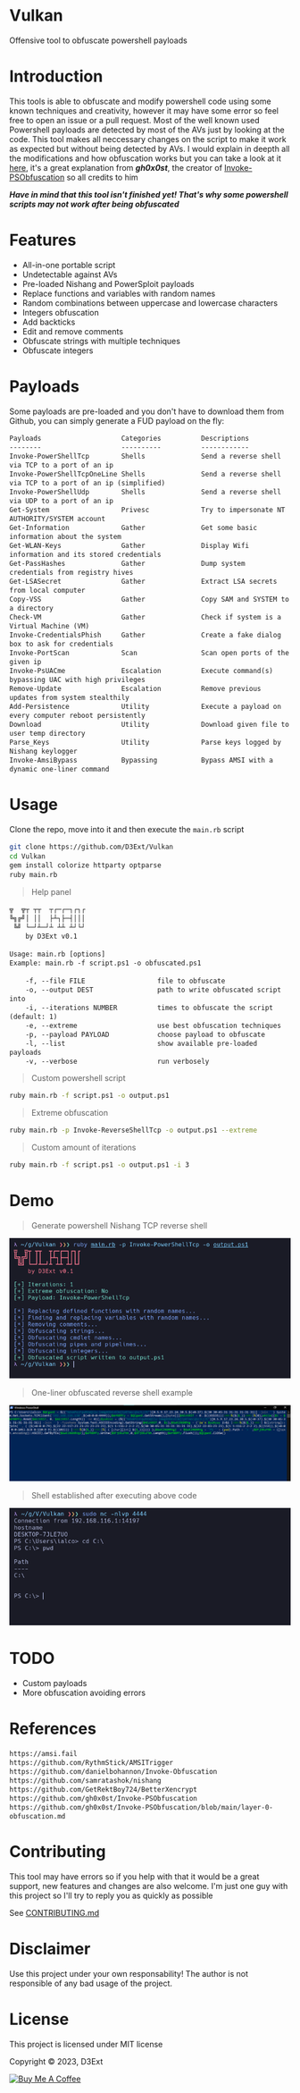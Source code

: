 # Vulkan

 Offensive tool to obfuscate powershell payloads

# Introduction

This tools is able to obfuscate and modify powershell code using some known techniques and creativity, however it may have some error so feel free to open an issue or a pull request. Most of the well known used Powershell payloads are detected by most of the AVs just by looking at the code. This tool makes all neccessary changes on the script to make it work as expected but without being detected by AVs. I would explain in deepth all the modifications and how obfuscation works but you can take a look at it [here](https://github.com/gh0x0st/Invoke-PSObfuscation/blob/main/layer-0-obfuscation.md), it's a great explanation from ***gh0x0st***, the creator of [Invoke-PSObfuscation](https://github.com/gh0x0st/Invoke-PSObfuscation) so all credits to him

***Have in mind that this tool isn't finished yet! That's why some powershell scripts may not work after being obfuscated***

# Features

- All-in-one portable script
- Undetectable against AVs
- Pre-loaded Nishang and PowerSploit payloads
- Replace functions and variables with random names
- Random combinations between uppercase and lowercase characters
- Integers obfuscation
- Add backticks
- Edit and remove comments
- Obfuscate strings with multiple techniques
- Obfuscate integers

# Payloads

Some payloads are pre-loaded and you don't have to download them from Github, you can simply generate a FUD payload on the fly:

```
Payloads                    Categories          Descriptions
--------                    ----------          ------------
Invoke-PowerShellTcp        Shells              Send a reverse shell via TCP to a port of an ip
Invoke-PowerShellTcpOneLine Shells              Send a reverse shell via TCP to a port of an ip (simplified)
Invoke-PowerShellUdp        Shells              Send a reverse shell via UDP to a port of an ip
Get-System                  Privesc             Try to impersonate NT AUTHORITY/SYSTEM account
Get-Information             Gather              Get some basic information about the system
Get-WLAN-Keys               Gather              Display Wifi information and its stored credentials
Get-PassHashes              Gather              Dump system credentials from registry hives
Get-LSASecret               Gather              Extract LSA secrets from local computer
Copy-VSS                    Gather              Copy SAM and SYSTEM to a directory
Check-VM                    Gather              Check if system is a Virtual Machine (VM)
Invoke-CredentialsPhish     Gather              Create a fake dialog box to ask for credentials
Invoke-PortScan             Scan                Scan open ports of the given ip
Invoke-PsUACme              Escalation          Execute command(s) bypassing UAC with high privileges
Remove-Update               Escalation          Remove previous updates from system stealthily
Add-Persistence             Utility             Execute a payload on every computer reboot persistently
Download                    Utility             Download given file to user temp directory
Parse_Keys                  Utility             Parse keys logged by Nishang keylogger
Invoke-AmsiBypass           Bypassing           Bypass AMSI with a dynamic one-liner command
```

# Usage

Clone the repo, move into it and then execute the `main.rb` script

```sh
git clone https://github.com/D3Ext/Vulkan
cd Vulkan
gem install colorize httparty optparse
ruby main.rb
```

> Help panel
```
╦  ╦┬ ┬┬  ┬┌─┌─┐┌┐┌
╚╗╔╝│ ││  ├┴┐├─┤│││
 ╚╝ └─┘┴─┘┴ ┴┴ ┴┘└┘
    by D3Ext v0.1

Usage: main.rb [options]
Example: main.rb -f script.ps1 -o obfuscated.ps1

    -f, --file FILE                  file to obfuscate
    -o, --output DEST                path to write obfuscated script into
    -i, --iterations NUMBER          times to obfuscate the script (default: 1)
    -e, --extreme                    use best obfuscation techniques
    -p, --payload PAYLOAD            choose payload to obfuscate
    -l, --list                       show available pre-loaded payloads
    -v, --verbose                    run verbosely
```

> Custom powershell script
```sh
ruby main.rb -f script.ps1 -o output.ps1
```

> Extreme obfuscation
```sh
ruby main.rb -p Invoke-ReverseShellTcp -o output.ps1 --extreme
```

> Custom amount of iterations
```sh
ruby main.rb -f script.ps1 -o output.ps1 -i 3
```

# Demo

> Generate powershell Nishang TCP reverse shell
<img src="https://raw.githubusercontent.com/D3Ext/Vulkan/main/assets/pic1.png">

> One-liner obfuscated reverse shell example
<img src="https://raw.githubusercontent.com/D3Ext/Vulkan/main/assets/pic2.png">

> Shell established after executing above code
<img src="https://raw.githubusercontent.com/D3Ext/Vulkan/main/assets/pic3.png">

# TODO

- Custom payloads
- More obfuscation avoiding errors

# References

```
https://amsi.fail
https://github.com/RythmStick/AMSITrigger
https://github.com/danielbohannon/Invoke-Obfuscation
https://github.com/samratashok/nishang
https://github.com/GetRektBoy724/BetterXencrypt
https://github.com/gh0x0st/Invoke-PSObfuscation
https://github.com/gh0x0st/Invoke-PSObfuscation/blob/main/layer-0-obfuscation.md
```

# Contributing

This tool may have errors so if you help with that it would be a great support, new features and changes are also welcome. I'm just one guy with this project so I'll try to reply you as quickly as possible

See [CONTRIBUTING.md](https://github.com/D3Ext/Vulkan/blob/main/CONTRIBUTING.md)

# Disclaimer

Use this project under your own responsability! The author is not responsible of any bad usage of the project.

# License

This project is licensed under MIT license

Copyright © 2023, D3Ext

<a href="https://www.buymeacoffee.com/D3Ext" target="_blank"><img src="https://cdn.buymeacoffee.com/buttons/v2/default-blue.png" alt="Buy Me A Coffee" style="height: 60px !important;width: 217px !important;" ></a>


